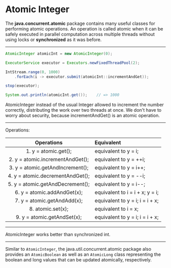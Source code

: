 # Atomic Integer

The **java.concurrent.atomic** package contains many useful classes for performing atomic operations. An operation is called atomic when it can be safely executed in parallel computation across multiple threads without using locks or **synchronized** as it was before.

---

```java
AtomicInteger atomicInt = new AtomicInteger(0);

ExecutorService executor = Executors.newFixedThreadPool(2);

IntStream.range(0, 1000)
    .forEach(i -> executor.submit(atomicInt::incrementAndGet));

stop(executor);

System.out.println(atomicInt.get());    // => 1000
```

AtomicInteger instead of the usual Integer allowed to increment the number correctly, distributing the work over two threads at once. We don't have to worry about security, because incrementAndGet() is an atomic operation.

---

Operations:

|            Operations            | Equivalent                      |
|:--------------------------------:|:--------------------------------|
|       1. y = atomic.get();       | equivalent to y = i;            |
| 2. y = atomic.incrementAndGet(); | equivalent to y = ++i;          |
| 3. y = atomic.getAndIncrement(); | equivalent to y = i++;          |
| 4. y = atomic.decrementAndGet(); | equivalent to y = --i;          |
| 5. y = atomic.getAndDecrement(); | equivalent to y = i--;          |
|   6. y = atomic.addAndGet(x);    | equivalent to i = i + x; y = i; |
|   7. y = atomic.getAndAdd(x);    | equivalent to y = i; i = i + x; |
|        8. atomic.set(x);         | equivalent to i = x;            |
|   9. y = atomic.getAndSet(x);    | equivalent to y = i; i = i + x; |

---

AtomicInteger works better than synchronized int.

---

Similar to `AtomicInteger`, the java.util.concurrent.atomic package also provides an `AtomicBoolean` as well as an `AtomicLong` class representing the boolean and long values that can be updated atomically, respectively.